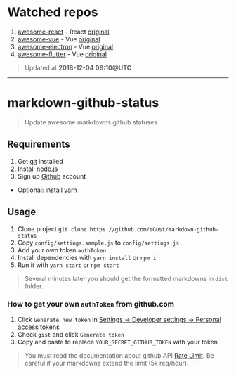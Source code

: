 # Watched repos

1. [awesome-react](dist/enaqx/awesome-react) - React [original](https://github.com/enaqx/awesome-react)
1. [awesome-vue](dist/vuejs/awesome-vue) - Vue [original](https://github.com/vuejs/awesome-vue)
1. [awesome-electron](dist/sindresorhus/awesome-electron) - Vue [original](https://github.com/sindresorhus/awesome-electron)
1. [awesome-flutter](dist/Solido/awesome-flutter) - Vue [original](https://github.com/Solido/awesome-flutter)

> Updated at **2018-12-04 09:10@UTC**

---

# markdown-github-status

> Update awesome markdowns github statuses

## Requirements

1. Get [git](https://git-scm.com/) installed
1. Install [node.js](https://nodejs.org)
1. Sign up [Github](https://github.com) account
* Optional: install [yarn](https://yarnpkg.com)

## Usage

1. Clone project `git clone https://github.com/eGust/markdown-github-status`
1. Copy `config/settings.sample.js` to `config/settings.js`
1. Add your own token `authToken`.
1. Install dependencies with `yarn install` or `npm i`
1. Run it with `yarn start` or `npm start`

> Several minutes later you should get the formatted markdowns in `dist` folder.

### How to get your own `authToken` from github.com

1. Click `Generate new token` in [Settings -> Developer settings -> Personal access tokens](https://github.com/settings/tokens)
1. Check `gist` and click `Generate token`
1. Copy and paste to replace `YOUR_SECRET_GITHUB_TOKEN` with your token

> You must read the documentation about github API [Rate Limit](https://developer.github.com/v3/rate_limit/). Be careful if your markdowns extend the limit (5k req/hour).
